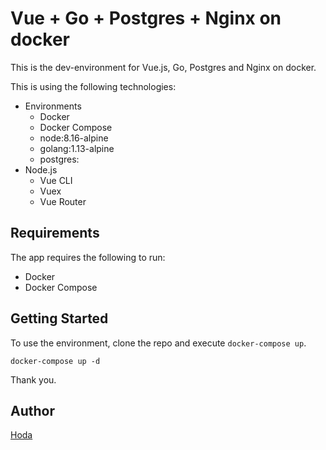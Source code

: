 # Vue + Go + Postgres + Nginx on docker

This is the dev-environment for Vue.js, Go, Postgres and Nginx on docker.

This is using the following technologies:

- Environments
  - Docker
  - Docker Compose
  - node:8.16-alpine
  - golang:1.13-alpine
  - postgres:
- Node.js
  - Vue CLI
  - Vuex
  - Vue Router

## Requirements

The app requires the following to run:

- Docker
- Docker Compose

## Getting Started

To use the environment, clone the repo and execute `docker-compose up`.

```
docker-compose up -d
```

Thank you.

## Author

[Hoda](https://hodalog.com)


